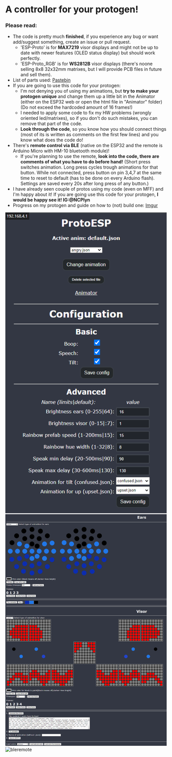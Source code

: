 # A controller for your protogen!
### Please read:
- The code is pretty much **finished**, if you experience any bug or want add/suggest something, create an issue or pull request.
  - 'ESP-Proto' is for **MAX7219** visor displays and might not be up to date with newer features (OLED status display) but should work perfectly.
  - 'ESP-Proto_RGB' is for **WS2812B** visor displays (there's noone selling 8x8 32x32mm matrixes, but I will provide PCB files in future and sell them).
- List of parts used: [Pastebin](https://pastebin.com/7z4fnVfQ)
- If you are going to use this code for your protogen:
  - I'm not denying you of using my animations, but **try to make your protogen unique** and change them up a little bit in the Animator (either on the ESP32 web or open the html file in "Animator" folder) (Do not exceed the hardcoded amount of 16 frames!)
  - I needed to apply some code to fix my HW problems (wrongly oriented led/matrixes), so if you don't do such mistakes, you can remove that part of the code.
  - **Look through the code**, so you know how you should connect things (most of its is written as comments on the first few lines) and you know what does the code do!
- There's **remote control via BLE** (native on the ESP32 and the remote is Arduino Micro with HM-10 bluetooth module)!
  - If you're planning to use the remote, **look into the code, there are comments of what you have to do before hand!** (Short press switches animation. Long press cycles trough animations for that button. While not connected, press button on pin 3,4,7 at the same time to reset to default (has to be done on every Arduino flash). Settings are saved every 20s after long press of any button.)
- I have already seen couple of protos using my code (even on MFF) and I'm happy about it! If you are going use this code for your protogen, **I would be happy see it! IG:@NCPlyn**
- Progress on my protogen and guide on how to (not) build one: [Imgur](https://imgur.com/a/jYpSbuZ)

![index](indexpreview.png)
![animator](animatorpreview.png)
![bleremote](bleremote.png)